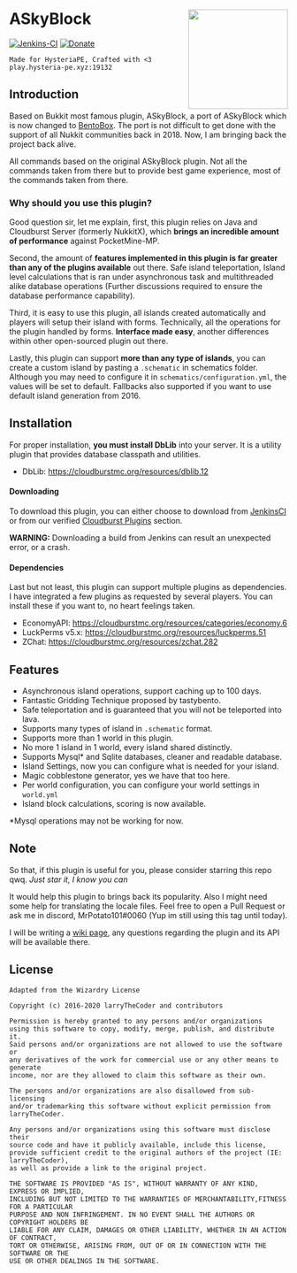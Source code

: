 <h1>ASkyBlock<img src="https://cdn.discordapp.com/attachments/512987829970665482/729263817858744330/branding.gif" height="180" width="180" align="right"></img></h1>

[![Jenkins-CI](https://jenkins.potatohome.xyz/job/ASkyBlock/badge/icon)](https://jenkins.potatohome.xyz/job/ASkyBlock)
[![Donate](https://img.shields.io/badge/Donate-PayPal-green.svg)](https://www.paypal.me/Permeable)

    Made for HysteriaPE, Crafted with <3
    play.hysteria-pe.xyz:19132

Introduction
-------------
Based on Bukkit most famous plugin, ASkyBlock, a port of ASkyBlock which is now changed to 
[BentoBox](https://github.com/BentoBoxWorld/BentoBox). The port is not difficult to get done 
with the support of all Nukkit communities back in 2018. Now, I am bringing back the project
back alive.

All commands based on the original ASkyBlock plugin. Not all the commands taken from there 
but to provide best game experience, most of the commands taken from there.

### Why should you use this plugin?
Good question sir, let me explain, first, this plugin relies on Java and Cloudburst Server (formerly NukkitX),
which **brings an incredible amount of performance** against PocketMine-MP. 

Second, the amount of **features implemented in this plugin is far greater than any of the plugins available**
out there. Safe island teleportation, Island level calculations that is ran under asynchronous task and
multithreaded alike database operations (Further discussions required to ensure the database performance capability).

Third, it is easy to use this plugin, all islands created automatically and players will setup their island
with forms. Technically, all the operations for the plugin handled by forms. **Interface made easy**, another
differences within other open-sourced plugin out there. 

Lastly, this plugin can support **more than any type of islands**, you can create a custom
island by pasting a `.schematic` in schematics folder. Although you may need to configure it in `schematics/configuration.yml`, the values
will be set to default. Fallbacks also supported if you want to use default island generation from 2016.

Installation
-------------
For proper installation, **you must install DbLib** into your server.
It is a utility plugin that provides database classpath and utilities.

- DbLib: https://cloudburstmc.org/resources/dblib.12

#### Downloading
To download this plugin, you can either choose to download from [JenkinsCI](https://jenkins.potatohome.xyz/job/ASkyBlock) or from our verified [Cloudburst Plugins](https://cloudburstmc.org/resources/askyblock.79/) section.

**WARNING:** Downloading a build from Jenkins can result an unexpected error, or a crash.

#### Dependencies
Last but not least, this plugin can support multiple plugins as dependencies.
I have integrated a few plugins as requested by several players. You can install these if you want to, no heart feelings taken.

- EconomyAPI: https://cloudburstmc.org/resources/categories/economy.6
- LuckPerms v5.x: https://cloudburstmc.org/resources/luckperms.51
- ZChat: https://cloudburstmc.org/resources/zchat.282

Features
-------------
* Asynchronous island operations, support caching up to 100 days.
* Fantastic Gridding Technique proposed by tastybento.
* Safe teleportation and is guaranteed that you will not be teleported into lava.
* Supports many types of island in `.schematic` format.
* Supports more than 1 world in this plugin.
* No more 1 island in 1 world, every island shared distinctly.
* Supports Mysql* and Sqlite databases, cleaner and readable database.
* Island Settings, now you can configure what is needed for your island.
* Magic cobblestone generator, yes we have that too here.
* Per world configuration, you can configure your world settings in `world.yml`
* Island block calculations, scoring is now available. 

*Mysql operations may not be working for now.

Note
----
So that, if this plugin is useful for you, please consider starring this repo qwq.
*Just star it, I know you can*

It would help this plugin to brings back its popularity. Also I might need some help for translating the 
locale files. Feel free to open a Pull Request or ask me in discord, MrPotato101#0060 (Yup im still using this tag until today). 

I will be writing a [wiki page](https://github.com/larryTheCoder/ASkyBlock/wiki), any questions regarding the plugin and its API will be available there.


License
---------

    Adapted from the Wizardry License

    Copyright (c) 2016-2020 larryTheCoder and contributors

    Permission is hereby granted to any persons and/or organizations
    using this software to copy, modify, merge, publish, and distribute it.
    Said persons and/or organizations are not allowed to use the software or
    any derivatives of the work for commercial use or any other means to generate
    income, nor are they allowed to claim this software as their own.

    The persons and/or organizations are also disallowed from sub-licensing
    and/or trademarking this software without explicit permission from larryTheCoder.

    Any persons and/or organizations using this software must disclose their
    source code and have it publicly available, include this license,
    provide sufficient credit to the original authors of the project (IE: larryTheCoder),
    as well as provide a link to the original project.

    THE SOFTWARE IS PROVIDED "AS IS", WITHOUT WARRANTY OF ANY KIND, EXPRESS OR IMPLIED,
    INCLUDING BUT NOT LIMITED TO THE WARRANTIES OF MERCHANTABILITY,FITNESS FOR A PARTICULAR
    PURPOSE AND NON INFRINGEMENT. IN NO EVENT SHALL THE AUTHORS OR COPYRIGHT HOLDERS BE
    LIABLE FOR ANY CLAIM, DAMAGES OR OTHER LIABILITY, WHETHER IN AN ACTION OF CONTRACT,
    TORT OR OTHERWISE, ARISING FROM, OUT OF OR IN CONNECTION WITH THE SOFTWARE OR THE
    USE OR OTHER DEALINGS IN THE SOFTWARE.